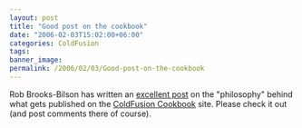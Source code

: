 ```yaml
---
layout: post
title: "Good post on the cookbook"
date: "2006-02-03T15:02:00+06:00"
categories: ColdFusion 
tags: 
banner_image: 
permalink: /2006/02/03/Good-post-on-the-cookbook
---
```


Rob Brooks-Bilson has written an <a href="http://www.brooks-bilson.com/blogs/rob/index.cfm/2006/2/3/A-Word-on-the-ColdFusion-Cookbook-Philosophy">excellent post</a> on the "philosophy" behind what gets published on the <a href="http://www.coldfusioncookbook.com">ColdFusion Cookbook</a> site. Please check it out (and post comments there of course).
